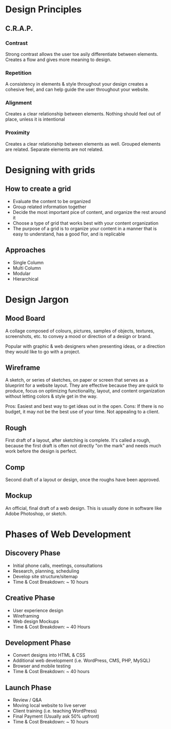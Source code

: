 # Design Principles

## C.R.A.P.

### Contrast
Strong contrast allows the user toe asily differentiate between elements. Creates a flow and gives more meaning to design.

### Repetition
A consistency in elements & style throughout your design creates a cohesive feel, and can help guide the user throughout your website.

### Alignment
Creates a clear relationship between elements. Nothing should feel out of place, unless it is intentional

### Proximity
Creates a clear relationship between elements as well. Grouped elements are related. Separate elements are not related.

# Designing with grids

## How to create a grid

- Evaluate the content to be organized
- Group related information together
- Decide the most important pice of content, and organize the rest around it
- Choose a type of grid that works best with your content organization
- The purpose of a grid is to organize your content in a manner that is easy to understand, has a good flor, and is replicable

## Approaches
- Single Column
- Multi Column
- Modular
- Hierarchical

# Design Jargon

## Mood Board
A collage composed of colours, pictures, samples of objects, textures, screenshots, etc. to convey a mood or direction of a design or brand.

Popular with graphic & web designers when presenting ideas, or a direction they would like to go with a project.

## Wireframe
A sketch, or series of sketches, on paper or screen that serves as a blueprint for a website layout. 
They are effective because they are quick to produce, focus on optimizing functionality, layout, and content organization without letting colors & style get in the way.

Pros: Easiest and best way to get ideas out in the open.
Cons: If there is no budget, it may not be the best use of your time. Not appealing to a client.

## Rough
First draft of a layout, after sketching is complete. It's called a rough, because the first draft is often not directly "on the mark" and needs much work before the design is perfect.

## Comp
Second draft of a layout or design, once the roughs have been approved.

## Mockup
An official, final draft of a web design. This is usually done in software like Adobe Photoshop, or sketch.


# Phases of Web Development

## Discovery Phase
- Initial phone calls, meetings, consultations
- Research, planning, scheduling
- Develop site structure/sitemap
- Time & Cost Breakdown: ~ 10 hours

## Creative Phase
- User experience design
- Wireframing
- Web design Mockups
- Time & Cost Breakdown: ~ 40 Hours

## Development Phase
- Convert designs into HTML & CSS
- Additional web development (i.e. WordPress, CMS, PHP, MySQL)
- Browser and mobile testing
- Time & Cost Breakdown: ~ 40 hours

## Launch Phase
- Review / Q&A
- Moving local website to live server
- Client training (i.e. teaching WordPress)
- Final Payment (Usually ask 50% upfront)
- Time & Cost Breakdown: ~ 10 hours
































































